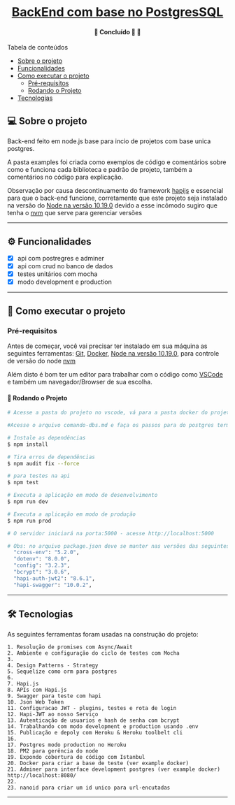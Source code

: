 <h1 align="center">
     <a href="#" alt="">BackEnd com base no PostgresSQL</a>
</h1>

<h4 align="center">
	🚧   Concluído 🚀 🚧
</h4>

Tabela de conteúdos
<!--ts-->
   * [Sobre o projeto](#-sobre-o-projeto)
   * [Funcionalidades](#-funcionalidades)
   * [Como executar o projeto](#-como-executar-o-projeto)
     * [Pré-requisitos](#pré-requisitos)
     * [Rodando o Projeto](#user-content--rodando-o-projeto)
   * [Tecnologias](#-tecnologias)

<!--te-->


## 💻 Sobre o projeto

Back-end feito em node.js base para incio de projetos com base unica postgres.

A pasta examples foi criada como exemplos de
código e comentários sobre como e funciona cada biblioteca e padrão de projeto, também a comentários no código para explicação.

Observação por causa descontinuamento do framework [hapijs](https://hapi.dev/) e essencial para que o back-end funcione, corretamente que este projeto seja instalado na versão do [Node na versão 10.19.0](https://nodejs.org/en/)
devido a esse incômodo sugiro que tenha o [nvm](https://itnext.io/nvm-the-easiest-way-to-switch-node-js-environments-on-your-machine-in-a-flash-17babb7d5f1b) que serve para gerenciar versões

---

## ⚙️ Funcionalidades

- [x] api com postregres e adminer
- [x] api com crud no banco de dados
- [x] testes unitários com mocha 
- [x] modo development e production

---

## 🚀 Como executar o projeto

### Pré-requisitos
Antes de começar, você vai precisar ter instalado em sua máquina as seguintes ferramentas:
[Git](https://git-scm.com), [Docker](https://docs.docker.com/engine/install/ubuntu/), [Node na versão 10.19.0](https://nodejs.org/en/), para controle de versão do node [nvm](https://itnext.io/nvm-the-easiest-way-to-switch-node-js-environments-on-your-machine-in-a-flash-17babb7d5f1b)

Além disto é bom ter um editor para trabalhar com o código como [VSCode](https://code.visualstudio.com/) e também um navegador/Browser de sua escolha.

#### 🎲 Rodando o Projeto

```bash
# Acesse a pasta do projeto no vscode, vá para a pasta docker do projeto

#Acesse o arquivo comando-dbs.md e faça os passos para do postgres terminal em seguida já com imagens docker do postgres/adminer, abra seu navegador em http://localhost:8080/ faça login como está no arquivo comando-dbs

# Instale as dependências
$ npm install

# Tira erros de dependências
$ npm audit fix --force

# para testes na api
$ npm test

# Executa a aplicação em modo de desenvolvimento
$ npm run dev

# Executa a aplicação em modo de produção
$ npm run prod

# O servidor iniciará na porta:5000 - acesse http://localhost:5000

# Obs: no arquivo package.json deve se manter nas versões das seguintes //bibliotecas, as outras caso queira, podem atualizar com o tempo:
  "cross-env": "5.2.0",
  "dotenv": "8.0.0",
  "config": "3.2.3",
  "bcrypt": "3.0.6",
  "hapi-auth-jwt2": "8.6.1",
  "hapi-swagger": "10.0.2",
```
---

## 🛠 Tecnologias

As seguintes ferramentas foram usadas na construção do projeto:

    1. Resolução de promises com Async/Await
    2. Ambiente e configuração do ciclo de testes com Mocha
    3. 
    4. Design Patterns - Strategy
    5. Sequelize como orm para postgres
    6. 
    7. Hapi.js 
    8. APIs com Hapi.js
    9. Swagger para teste com hapi
    10. Json Web Token
    11. Configuracao JWT - plugins, testes e rota de login
    12. Hapi-JWT ao nosso Serviço 
    13. Autenticação de usuarios e hash de senha com bcrypt
    14. Trabalhando com modo development e production usando .env
    15. Publicação e depoly com Heroku & Heroku toolbelt cli
    16. 
    17. Postgres modo production no Heroku
    18. PM2 para gerência do node 
    19. Expondo cobertura de código com Istanbul
    20. Docker para criar a base de teste (ver example docker)
    21. Adminer para interface development postgres (ver example docker) http://localhost:8080/
    22. 
    23. nanoid para criar um id unico para url-encutadas

---